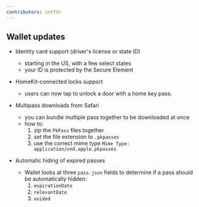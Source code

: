 ```yaml
---
contributors: zntfdr
---
```


## Wallet updates

- Identity card support (driver's license or state ID)
  - starting in the US, with a few select states
  - your ID is protected by the Secure Element

- HomeKit-connected locks support
  - users can now tap to unlock a door with a home key pass. 

- Multipass downloads from Safari
  - you can bundle multiple pass together to be downloaded at once
  - how to:
    1. zip the `PkPass` files together
    2. set the file extension to `.pkpasses`
    3. use the correct mime type `Mime Type: application/vnd.apple.pkpasses`

- Automatic hiding of expired passes
  - Wallet looks at three `pass.json` fields to determine if a pass should be automatically hidden:
    1. `expirationDate`
    2. `relevantDate`
    3. `voided`

